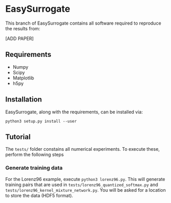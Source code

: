 # EasySurrogate

This branch of EasySurrogate contains all software required to reproduce the results from:

[ADD PAPER]

## Requirements

+ Numpy
+ Scipy
+ Matplotlib
+ h5py

## Installation

EasySurrogate, along with the requirements, can be installed via:

```
python3 setup.py install --user
```
## Tutorial

The `tests/` folder constains all numerical experiments. To execute these, perform the following steps

### Generate training data

For the Lorenz96 example, execute `python3 lorenz96.py`. This will generate training pairs that are used in `tests/lorenz96_quantized_softmax.py` and `tests/lorenz96_kernel_mixture_network.py`. You will be asked for a location to store the data (HDF5 format).
